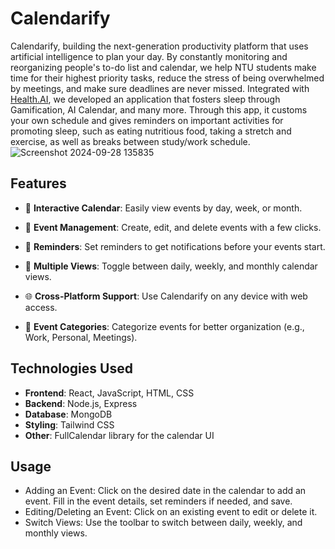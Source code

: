# Calendarify
Calendarify, building the next-generation productivity platform that uses artificial intelligence to plan your day. By constantly monitoring and reorganizing people's to-do list and calendar, we help NTU students make time for their highest priority tasks, reduce the stress of being overwhelmed by meetings, and make sure deadlines are never missed. Integrated with [Health.AI](https://github.com/Danielmark001/hackathon_wellbeing_application), we developed an application that fosters sleep through Gamification, AI Calendar, and many more. Through this app, it customs your own schedule and gives reminders on important activities for promoting sleep, such as eating nutritious food, taking a stretch and exercise, as well as breaks between study/work schedule.
![Screenshot 2024-09-28 135835](https://github.com/user-attachments/assets/255ac6a2-363d-4fb1-836b-ff732fbc2b3a)

## Features
- 📅 **Interactive Calendar**: Easily view events by day, week, or month.

- 📝 **Event Management**: Create, edit, and delete events with a few clicks.

- 🔔 **Reminders**: Set reminders to get notifications before your events start.

- 📆 **Multiple Views**: Toggle between daily, weekly, and monthly calendar views.

- 🌐 **Cross-Platform Support**: Use Calendarify on any device with web access.

- 📌 **Event Categories**: Categorize events for better organization (e.g., Work, Personal, Meetings).

## Technologies Used
- **Frontend**: React, JavaScript, HTML, CSS
- **Backend**: Node.js, Express
- **Database**: MongoDB
- **Styling**: Tailwind CSS
- **Other**: FullCalendar library for the calendar UI

## Usage
- Adding an Event: Click on the desired date in the calendar to add an event. Fill in the event details, set reminders if needed, and save.
- Editing/Deleting an Event: Click on an existing event to edit or delete it.
- Switch Views: Use the toolbar to switch between daily, weekly, and monthly views.
